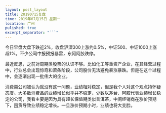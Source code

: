 ```yaml
---
layout: post_layout
title: 20190715复盘
time: 2019年07月15日 星期一
location: 广州
pulished: true
excerpt_separator: "```"
---
```



 今日早盘大盘下跌近2%，收盘沪深300上涨约0.5%，中证500、中证1000上涨超1%。不少公司中报预报暴雷，东阿阿胶跌停。
 
 最近反思，之前对周期类股票的认识不够。比如化工等重资产企业，在其经营过程中，行业总会出现惊奇和萧条阶段，公司股价无法避免暴涨暴跌。但是在这个过程中，会逐渐出现一批伟大的企业。
 
 消费类公司被认为就没有这一问题，业绩相对稳定，但是我个人对这个观点持怀疑态度。大多数消费品的业绩增长似乎并不稳定，少数以茅台、阿胶代表业绩增长稳定的公司，我看主要是因为具有超长保值期类似普洱茶，中间经销商在涨价预期下，囤货导致业绩稳定增长。一旦涨价预期小时，业绩也将大变脸。
